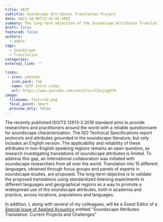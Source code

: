 ```yaml
---
title: SATP
subtitle: Soundscape Attributes Translation Project
date: 2021-10-08T13:45:04.509Z
summary: The long-term objective of the Soundscape Attributes Translation Project (SATP) is to generate validated translations of soundscape attributes using standardized listening experiments in different languages and geographical regions as a way to promote a widespread use of the soundscape attributes, both in academia and practice, across locations, populations and languages.
draft: false
featured: false
authors:
  - admin
tags: 
  - Soundscape
  - Translation
categories:
external_link: ""

links:
 - icon: youtube
   icon_pack: fab
   name: SATP Intro video
   url: https://www.youtube.com/watch?v=vYZzujag9lM
image:
  filename: featured.png
  focal_point: Smart
  preview_only: false
---
```


The recently published ISO/TS 12913-2:2018 standard aims to provide researchers and practitioners around the world with a reliable questionnaire for soundscape characterization. The ISO Technical Specifications report protocols and attributes grounded in the soundscape literature, but only includes an English version. The applicability and reliability of these attributes in non-English speaking regions remains an open question, as research investigating translations of soundscape attributes is limited. To address this gap, an international collaboration was initiated with soundscape researchers from all over the world. Translation into 15 different languages, obtained through focus groups and panels of experts in soundscape studies, are proposed. The long-term objective is to validate the proposed translations using standardized listening experiments in different languages and geographical regions as a way to promote a widespread use of the soundscape attributes, both in academia and practice, across locations, populations and languages.

In addition, I, along with several of my colleagues, will be a Guest Editor of a [Special Issue of Applied Acoustics](https://www.journals.elsevier.com/applied-acoustics/call-for-papers/special-issue-on-soundscape-attributes-translation-current-projects-and-challenges) entitled "Soundscape Attributes Translation: Current Projects and Challenges"